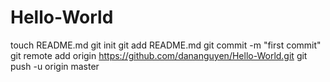 Hello-World
===========


touch README.md
git init
git add README.md
git commit -m "first commit"
git remote add origin https://github.com/dananguyen/Hello-World.git
git push -u origin master
